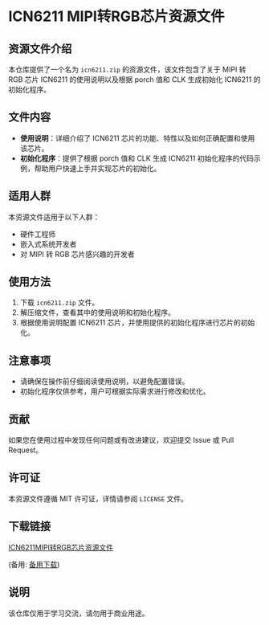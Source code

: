 # ICN6211 MIPI转RGB芯片资源文件

## 资源文件介绍

本仓库提供了一个名为 `icn6211.zip` 的资源文件，该文件包含了关于 MIPI 转 RGB 芯片 ICN6211 的使用说明以及根据 porch 值和 CLK 生成初始化 ICN6211 的初始化程序。

## 文件内容

- **使用说明**：详细介绍了 ICN6211 芯片的功能、特性以及如何正确配置和使用该芯片。
- **初始化程序**：提供了根据 porch 值和 CLK 生成 ICN6211 初始化程序的代码示例，帮助用户快速上手并实现芯片的初始化。

## 适用人群

本资源文件适用于以下人群：

- 硬件工程师
- 嵌入式系统开发者
- 对 MIPI 转 RGB 芯片感兴趣的开发者

## 使用方法

1. 下载 `icn6211.zip` 文件。
2. 解压缩文件，查看其中的使用说明和初始化程序。
3. 根据使用说明配置 ICN6211 芯片，并使用提供的初始化程序进行芯片的初始化。

## 注意事项

- 请确保在操作前仔细阅读使用说明，以避免配置错误。
- 初始化程序仅供参考，用户可根据实际需求进行修改和优化。

## 贡献

如果您在使用过程中发现任何问题或有改进建议，欢迎提交 Issue 或 Pull Request。

## 许可证

本资源文件遵循 MIT 许可证，详情请参阅 `LICENSE` 文件。

## 下载链接
[ICN6211MIPI转RGB芯片资源文件](https://pan.quark.cn/s/f426127258c5) 

(备用: [备用下载](https://pan.baidu.com/s/1i5LrpVv6dK3WzfT8FKC08Q?pwd=1234))

## 说明

该仓库仅用于学习交流，请勿用于商业用途。
